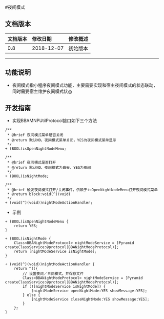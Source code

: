 #夜间模式



## 文档版本

|文档版本|修改日期|修改概述|
|:--|:--|:--|
|0.8|2018-12-07|初始版本|

--------------------------
## 功能说明
* 夜间模式指小程序夜间模式功能，主要需要实现和宿主夜间模式的状态联动，同时需要宿主维护夜间模式状态

## 开发指南
* 实现BBAMNPUtilProtocol接口如下三个方法

```
/**
 * @brief 夜间模式菜单是否关闭
 * @return 默认NO，夜间模式菜单关闭，YES为夜间模式菜单显示
 */
+ (BOOL)isOpenNightNodeMenu;

/**
 * @brief 夜间模式是否打开
 * @return 默认NO，夜间模式为白天，YES为夜间
 */
+ (BOOL)isNightMode;

/**
 * @brief 触发夜间模式打开/关闭事件，依赖于isOpenNightNodeMenu打开夜间模式菜单
 * @return block:void(^)(void)
 */
+ (void(^)(void))nightModeActionHandler;

```
* 示例

```
+ (BOOL)isOpenNightNodeMenu {
    return YES;
}

+ (BOOL)isNightMode {
    Class<BBANightModeProtocol> nightModeService = [Pyramid createClassService:@protocol(BBANightModeProtocol)];
    return [nightModeService isNightMode];
}

+ (void(^)(void))nightModeActionHandler {
    return ^(){
        // 设置夜间／日间模式，并保存文件
        Class<BBANightModeProtocol> nightModeService = [Pyramid createClassService:@protocol(BBANightModeProtocol)];
        if (![nightModeService isNightMode]) {
            [nightModeService openNightMode:YES showMessage:YES];
        } else {
            [nightModeService closeNightMode:YES showMessage:YES];
        }
    };
}

```
 


